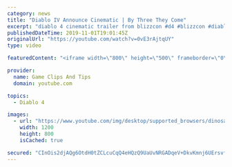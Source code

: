 ```yaml
---
category: news
title: "Diablo IV Announce Cinematic | By Three They Come"
excerpt: "diablo 4 cinematic trailer from blizzcon #d4 #blizzcon #diablo."
publishedDateTime: 2019-11-01T19:01:45Z
originalUrl: "https://youtube.com/watch?v=0vE3rAjtqUY"
type: video

featuredContent: "<iframe width=\"800\" height=\"500\" frameborder=\"0\" src=\"https://www.youtube.com/embed/0vE3rAjtqUY\" allow=\"accelerometer; autoplay; encrypted-media; gyroscope; picture-in-picture\" allowfullscreen></iframe>"

provider:
  name: Game Clips And Tips
  domain: youtube.com

topics:
  - Diablo 4

images:
  - url: "https://www.youtube.com/img/desktop/supported_browsers/dinosaur.png"
    width: 1200
    height: 800
    isCached: true

secured: "CInOis2djAQg6OtdH0tZCLcuCqQ4eHQzQ9UaUvNRGADqeV+DkvKmnj6UErsvfLX14EVjmxVNF4rLaJf/msDN40xrb2pImz3q0mWFmmSgH+4A69XAgZlAX8Cq+RpOiS5Fj6AgukRPFQ5QTSb4JwJVZpOxI4lVTLRInHijct3zddDTH0r64/mcc7YhYe6yqCpjxrwDxs4IJ50K6WpGPbRDC3wqA35O8OvD/PIlZI79BZKLTGgqncTXoM0otgJUlLDTff3Q+a2NifFlg+BLravk7GFFumOvBRuN+BbYWFAY9wyYMvH3gde7u7t3+7wFCHINvRM5g/cqHz1MjWiJ4UHLi3ZI96Pshb+ZpzxY8+DqXZ9w7pV/J+UkkGcXaZ8TTjyMLqgXrLTd7ziYVBU3eJklrg==;FVyVtcW9zdeRWEoV4qTqVA=="
---
```


